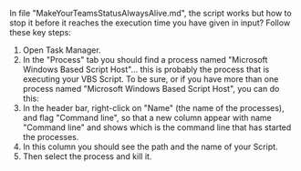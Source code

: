 In file "MakeYourTeamsStatusAlwaysAlive.md", the script works but how to stop it before it reaches the execution time you have given in input? Follow these key steps: 

1) Open Task Manager.
2) In the "Process" tab you should find a process named "Microsoft Windows Based Script Host"... this is probably the process that is executing your VBS Script.
To be sure, or if you have more than one process named "Microsoft Windows Based Script Host", you can do this:
3) In the header bar, right-click on "Name" (the name of the processes), and flag "Command line", so that a new column appear with name "Command line" and shows which is the command line that has started the processes.
4) In this column you should see the path and the name of your Script.
5) Then select the process and kill it.
